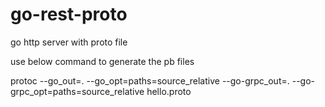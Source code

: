 # go-rest-proto
go http server with proto file

use below command to generate the pb files

protoc --go_out=. --go_opt=paths=source_relative --go-grpc_out=. --go-grpc_opt=paths=source_relative hello.proto
